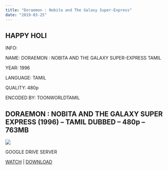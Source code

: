 ```yaml
---
title: "Doraemon : Nobita and The Galaxy Super-Express"
date: "2019-03-25"
---
```


## HAPPY HOLI

  

  

INFO:

  

NAME: DORAEMON : NOBITA AND THE GALAXY SUPER-EXPRESS TAMIL

YEAR: 1996

  

LANGUAGE: TAMIL 

  

QUALITY: 480p

  

ENCODED BY: TOONWORLDTAMIL  
  

## DORAEMON : NOBITA AND THE GALAXY SUPER EXPRESS (1996) – TAMIL DUBBED – 480p – 763MB

[![](https://1.bp.blogspot.com/-kiJA1dLw658/XEwIc2uXwsI/AAAAAAAAA0U/G0zfUP2tQ7UGjX4T4YBrNxJpqOs08wiCgCLcBGAs/s320/poster-780.jpg)](https://1.bp.blogspot.com/-kiJA1dLw658/XEwIc2uXwsI/AAAAAAAAA0U/G0zfUP2tQ7UGjX4T4YBrNxJpqOs08wiCgCLcBGAs/s1600/poster-780.jpg)

GOOGLE DRIVE SERVER

[WATCH](https://clk.ink/rBEol) | [DOWNLOAD](https://clk.ink/rBEol)
